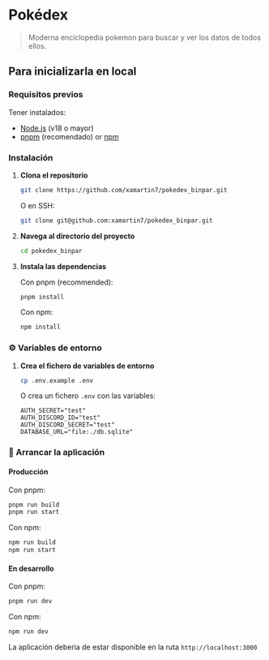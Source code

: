# Pokédex

> Moderna enciclopedia pokemon para buscar y ver los datos de todos ellos.

## Para inicializarla en local

### Requisitos previos

Tener instalados:
- [Node.js](https://nodejs.org/) (v18 o mayor)
- [pnpm](https://pnpm.io/) (recomendado) or [npm](https://npmjs.com/)

### Instalación

1. **Clona el repositorio**
   ```bash
   git clone https://github.com/xamartin7/pokedex_binpar.git
   ```
   
   O en SSH:
   ```bash
   git clone git@github.com:xamartin7/pokedex_binpar.git
   ```

2. **Navega al directorio del proyecto**
   ```bash
   cd pokedex_binpar
   ```

3. **Instala las dependencias**
   
   Con pnpm (recommended):
   ```bash
   pnpm install
   ```
   
   Con npm:
   ```bash
   npm install
   ```

### ⚙️ Variables de entorno

1. **Crea el fichero de variables de entorno**
   ```bash
   cp .env.example .env
   ```
   
   O crea un fichero `.env` con las variables:
   ```env
   AUTH_SECRET="test"
   AUTH_DISCORD_ID="test"
   AUTH_DISCORD_SECRET="test"
   DATABASE_URL="file:./db.sqlite"
   ```

### 🎯 Arrancar la aplicación

#### Producción

Con pnpm:
```bash
pnpm run build
pnpm run start
```

Con npm:
```bash
npm run build
npm run start
```

#### En desarrollo

Con pnpm:
```bash
pnpm run dev
```

Con npm:
```bash
npm run dev
```

La aplicación deberia de estar disponible en la ruta `http://localhost:3000`

